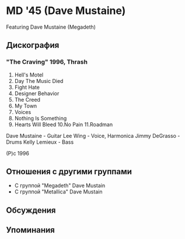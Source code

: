 # MD '45 (Dave Mustaine)

Featuring Dave Mustaine (Megadeth)

## Дискография

### "The Craving" 1996, Thrash

1.  Hell's Motel
2.  Day The Music Died
3.  Fight Hate
4.  Designer Behavior
5.  The Creed
6.  My Town
7.  Voices
8.  Nothing Is Something
9.  Hearts Will Bleed
10.No Pain
11.Roadman

Dave Mustaine - Guitar
Lee Wing - Voice, Harmonica
Jimmy DeGrasso - Drums
Kelly Lemieux - Bass

(P)c 1996


## Отношения с другими группами

* C группой "Megadeth" Dave Mustain
* C группой "Metallica" Dave Mustain

## Обсуждения


## Упоминания

